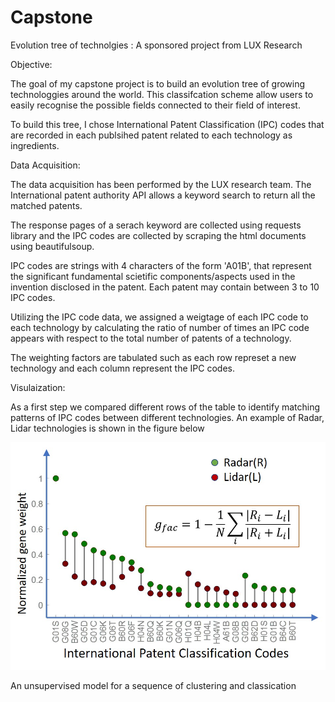 # Capstone

Evolution tree of technolgies : A sponsored project from LUX Research


Objective:

The goal of my capstone project is to build an evolution tree of growing technologgies around the world. This classifcation scheme allow users to easily recognise the possible fields connected to their field of interest.

To build this tree, I chose International Patent Classification (IPC) codes that are recorded in each publsihed patent related to each technology as ingredients.


Data Acquisition:


The data acquisition has been performed by the LUX research team. The International patent authority API allows a keyword search to return all the matched patents.  

The response pages of a serach keyword are collected using requests library and the IPC codes are collected by scraping the html documents using beautifulsoup.

IPC codes are strings with 4 characters of the form 'A01B', that represent the significant fundamental scietific components/aspects used in the invention disclosed in the patent. Each patent may contain between 3 to 10 IPC codes.

Utilizing the IPC code data, we assigned a weigtage of each IPC code to each technology by calculating the ratio of number of times an IPC code appears with respect to the total number of patents of a technology.

The weighting factors are tabulated such as each row represet a new technology and each column represent the IPC codes. 



Visulaization:

As a first step we compared different rows of the table to identify matching patterns of IPC codes between different technologies. An example of Radar, Lidar technologies is shown in the figure below 

![alt text](https://github.com/sandeepinampudi/Capstone/blob/master/Picture1.jpg)

An unsupervised model for a sequence of clustering and classication



 


  



